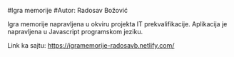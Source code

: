 #Igra memorije 
#Autor: Radosav Božović

Igra memorije napravljena u okviru projekta IT prekvalifikacije.
Aplikacija je napravljena u Javascript programskom jeziku.

Link ka sajtu:
https://igramemorije-radosavb.netlify.com/